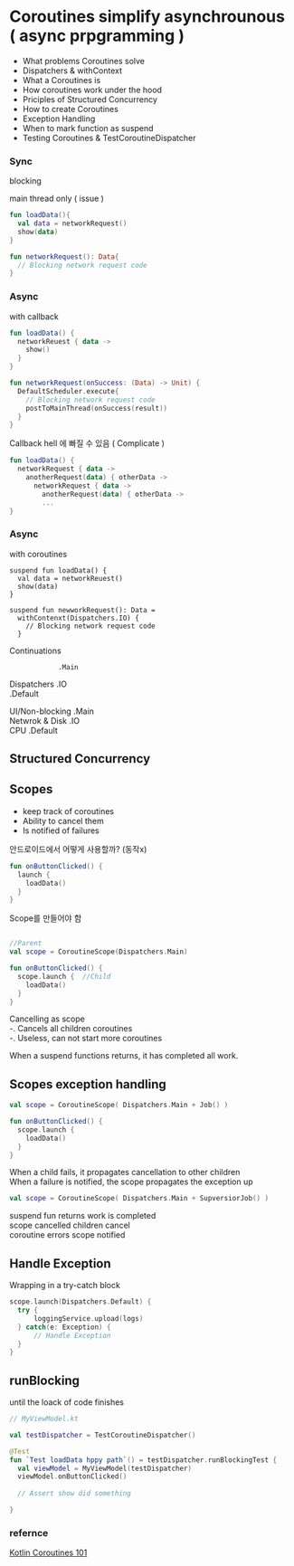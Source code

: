 # Coroutines simplify asynchrounous ( async prpgramming )

- What problems Coroutines solve  
- Dispatchers & withContext  
- What a Coroutines is  
- How coroutines work under the hood  
- Priciples of Structured Concurrency  
- How to create Coroutines  
- Exception Handling  
- When to mark function as suspend  
- Testing Coroutines & TestCoroutineDispatcher  


### Sync  
blocking  

main thread only ( issue )
```kotlin
fun loadData(){
  val data = networkRequest()
  show(data)
}

fun networkRequest(): Data{
  // Blocking network request code 
}
```

### Async  
with callback  

```kotlin
fun loadData() {
  networkReuest { data ->
    show()
  }
}

fun networkRequest(onSuccess: (Data) -> Unit) {
  DefaultScheduler.execute{
    // Blocking network request code
    postToMainThread(onSuccess(result))
  }
}
```

Callback hell 에 빠질 수 있음 ( Complicate )
```kotlin
fun loadData() {
  networkRequest { data ->
    anotherRequest(data) { otherData ->
      networkRequest { data ->
        anotherRequest(data) { otherData ->
        ...
}
```



### Async  
with coroutines

```
suspend fun loadData() {
  val data = networkReuest()
  show(data)
}

suspend fun newworkRequest(): Data =
  withContenxt(Dispatchers.IO) {
    // Blocking network request code
  }
```

Continuations


                .Main  
Dispatchers     .IO  
                .Default  
  
  
UI/Non-blocking .Main  
Netwrok & Disk  .IO  
           CPU  .Default  


## Structured Concurrency  

## Scopes
  - keep track of coroutines  
  - Ability to cancel them  
  - Is notified of failures  

안드로이드에서 어떻게 사용할까? (동작x)  
```kotlin
fun onButtonClicked() {
  launch {
    loadData()
  }  
}
```

Scope를 만들어야 함  
```kotlin

//Parent
val scope = CoroutineScope(Dispatchers.Main)

fun onButtonClicked() {
  scope.launch {  //Child
    loadData()
  }  
}
```
Cancelling as scope  
  -. Cancels all children coroutines  
  -. Useless, can not start more coroutines  
  
When a suspend functions returns, it has completed all work.    
 
 

## Scopes exception handling  
```kotlin
val scope = CoroutineScope( Dispatchers.Main + Job() )

fun onButtonClicked() {
  scope.launch {
    loadData()
  }  
}
```
When a child fails, it propagates cancellation to other children  
When a failure is notified, the scope propagates the exception up  


```kotlin
val scope = CoroutineScope( Dispatchers.Main + SupversiorJob() )
```

suspend fun returns         work is completed  
    scope cancelled         children cancel  
   coroutine errors         scope notified  


## Handle Exception  
Wrapping in a try-catch block  
```kotlin
scope.launch(Dispatchers.Default) {
  try {
      loggingService.upload(logs)
  } catch(e: Exception) {
      // Handle Exception
  }
}
```


## runBlocking  
until the loack of code finishes

```kotlin
// MyViewModel.kt

val testDispatcher = TestCoroutineDispatcher()

@Test
fun `Test loadData hppy path`() = testDispatcher.runBlockingTest {
  val viewModel = MyViewModel(testDispatcher)
  viewModel.onButtonClicked()
  
  // Assert show did something

}
```

### refernce  
[Kotlin Coroutines 101](https://www.youtube.com/watch?v=ZTDXo0-SKuU)  
